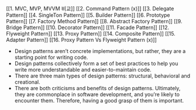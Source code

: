 [[1. MVC, MVP, MVVM 비교]]
[[2. Command Pattern (x)]]
[[3. Delegate Pattern]]
[[4. SingleTon Pattern]]
[[5. Builder Pattern]]
[[6. Prototype Pattern]]
[[7. Factory Method Pattern]]
[[8. Abstract Factory Pattern]]
[[9. Bridge Pattern]]
[[10. Decorator Pattern]]
[[11. Facade Pattern]]
[[12. Flyweight Pattern]]
[[13. Proxy Pattern]]
[[14. Composite Pattern]]
[[15. Adapter Pattern]]
[[16. Proxy Pattern Vs Flyweight Pattern (x)]]

-  Design patterns aren’t concrete implementations, but rather, they are a starting point for writing code. 
- Design patterns collectively form a set of best practices to help you write more understandable and easier-to-maintain code.
- There are three main types of design patterns: structural, behavioral and creational.
- There are both criticisms and benefits of design patterns. Ultimately, they are commonplace in software development, and you’re likely to encounter them. Therefore, having a good grasp of them is important.